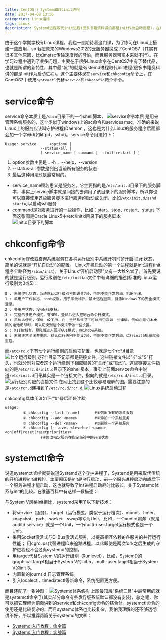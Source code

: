 ```yaml
---
title: CentOS 7 Systemd取代init进程
date: 2017-04-08 13:56
categories: Linux运维
tags: Linux
description: Systemd进程取代init进程(很多书籍资料讲的都是init作为启动进程)，在CentOS7中使用``systemctl``代替``service``和``chkconfig``两个命令。
---
```


由于这个学期学校有Linux课程，我也一直期待着这门课，为了练习在Linux上搭建一些应用，so 我把原来的Windows2012的云服务器换成了CentOS7（其实有很多其他原因，比如mstsc传输速度慢的可怕，而且服务器带宽本来就不行）。在学习过程中遇到了很多问题，主要在于很多Linux命令在CentOS7中有了替代品，也就是所谓的新特性，其中最“坑”的就是Systemd进程取代init进程(很多书籍资料讲的都是init作为启动进程)。这个主要体现在``service``和``chkconfig``命令上，在CentOS7中使用``systemctl``代替``service``和``chkconfig``两个命令。

# service命令
service命令本质上是``/sbin``目录下的一个shell脚本，
![service命令本质](http://img-blog.csdn.net/20170408134832232?watermark/2/text/aHR0cDovL2Jsb2cuY3Nkbi5uZXQvSG9sbW9meQ==/font/5a6L5L2T/fontsize/400/fill/I0JBQkFCMA==/dissolve/70/gravity/SouthEast)
是用来管理系统服务的，这个类似于windows上的sc命令和services.msc，准确的来说Linux上的服务应该叫守护进程(Daemon)，这也是为什么Linux的服务程序后面都会加一个字母d(如httpd，sshd)。service命令用法如下：
```shell
Usage: service  	<option> |
				--status-all |
				[ service_name [ command | --full-restart ] ]
```
1. option参数主要是：-h ，--help，--version
2. --status-all 参数是列出当前所有服务的状态
3. 最后这种用法也是最常用的。
 * service_name顾名思义是服务名，它主要指的是``/etc/init.d``目录下的服务脚本，事实上service脚本就是间接的去调用了该目录下的服务脚本，所以你也可以直接使用这些服务脚本进行服务的启动或关闭，比如``/etc/init.d/sshd start``可以启动ssh服务
 * command是对服务进行的一些操作，比如：start、stop、restart、status
  下面这张图是Oracle Linux5中/etc/init.d目录下的服务脚本
  ![init.d目录下的脚本](http://img-blog.csdn.net/20170408135107033?watermark/2/text/aHR0cDovL2Jsb2cuY3Nkbi5uZXQvSG9sbW9meQ==/font/5a6L5L2T/fontsize/400/fill/I0JBQkFCMA==/dissolve/70/gravity/SouthEast)

# chkconfig命令
chkconfig修改或查询系统服务在各种运行级别中系统开机时的开启|关闭状态，简单的说就是“开机自启动”的配置。
Linux开机启动的第一个进程就是init进程(init程序全路径为``/sbin/init``)，关于Linux“开机启动项”又有一大堆名堂了。首先要说的就是运行级别，运行级别在``/etc/inittab``文件中有详细的描述(标准的Linux运行级别为3或5)：
```shell
0 : 系统停机状态，系统默认运行级别不能设置为0，否则不能正常启动，机器关闭。
1 : 单用户工作状态，root权限，用于系统维护，禁止远程登陆，就像Windows下的安全模式登录。
2 : 多用户状态，没有NFS支持。
3 : 完整的多用户模式，有NFS，登陆后进入控制台命令行模式。
4 : 系统未使用，保留一般不用，在一些特殊情况下可以用它来做一些事情。例如在笔记本电脑的电池用尽时，可以切换到这个模式来做一些设置。
5 : X11控制台，登陆后进入图形GUI模式，XWindow系统。
6 : 系统正常关闭并重启，默认运行级别不能设为6，否则不能正常启动。运行init6机器就会重启。
```
而``/etc/rc.d``下有七个运行级别的启动项配置，也就是七个rc*.d目录
![七个运行级别](http://img-blog.csdn.net/20170408135239077?watermark/2/text/aHR0cDovL2Jsb2cuY3Nkbi5uZXQvSG9sbW9meQ==/font/5a6L5L2T/fontsize/400/fill/I0JBQkFCMA==/dissolve/70/gravity/SouthEast)
这7个目录下记录都是链接文件，这些链接文件以"K"或"S"打头，也就分别对应者这个运行级别下相应服务的“关闭”或“启动”。这些链接文件指向的是``/etc/rc.d/init.d``目录下的shell脚本。事实上前面service命令中说道``/etc/init.d``目录其实是一个链接文件，指向的就是``/etc/rc.d/init.d``目录。
![运行级别对应的连接文件](http://img-blog.csdn.net/20170408135338459?watermark/2/text/aHR0cDovL2Jsb2cuY3Nkbi5uZXQvSG9sbW9meQ==/font/5a6L5L2T/fontsize/400/fill/I0JBQkFCMA==/dissolve/70/gravity/SouthEast)
在网上找到这个比较容易理解的图，需要注意的是``/etc/rc*.d``连接到了``/etc/rc.d/rc*.d``;
![Linux系统启动过程](http://img-blog.csdn.net/20170408135420023?watermark/2/text/aHR0cDovL2Jsb2cuY3Nkbi5uZXQvSG9sbW9meQ==/font/5a6L5L2T/fontsize/400/fill/I0JBQkFCMA==/dissolve/70/gravity/SouthEast)

chkconfig具体用法如下(“#”号后面是注释)
```shell
usage:
		① chkconfig --list [name]    	#①列出所有的系统服务
		② chkconfig --add <name>    	#②添加一个系统服务
		③ chkconfig --del <name>    	#③删除一个系统服务
		④ chkconfig [--level <levels>] <name> <on|off|reset|resetpriorities>
				#④修改指定服务在指定级别中的开闭状态
```
# systemctl命令
说道systemctl命令就要说道Systemd这个守护进程了，Systemd是用来取代传统的开机进程init进程的，主要原因是init是串行启动，前一个服务进程启动完成后下一个服务进程才能启动，这也就导致了init进程启动耗时比较长。关于Systemd体系与init的比较。在维基百科中有这样一段描述：

与System V风格init相比，systemd采用了以下新技术：
- 将service（服务）、target（运行模式，类似于运行档次）、mount、timer、snapshot、path、socket、swap等称为Unit。比如，一个auditd服务（就是auditd.service）就是一个Unit，一个multi-user.target运行模式也是一个Unit。
- 采用Socket激活式与D-Bus激活式服务，以提高相互依赖的各服务的并行运行性能；
  用cgroups代替进程ID来追踪进程，以此即使是两次fork之后生成的守护进程也不会脱离systemd的控制。
- 用target代替System V的运行级别（Runlevel），比如，SystemD的graphical.target相当于System V的init 5，multi-user.target相当于System V的init 3。
- 内置新的journald 日志管理系统。
- 引入localectl、timedatectl等新命令，系统配置更方便。

而且还配了一张神图：
![Systemd体系结构](http://img-blog.csdn.net/20170408135533712?watermark/2/text/aHR0cDovL2Jsb2cuY3Nkbi5uZXQvSG9sbW9meQ==/font/5a6L5L2T/fontsize/400/fill/I0JBQkFCMA==/dissolve/70/gravity/SouthEast)
上图最顶层“系统工具”中最常用的就是systemctl命令了(其实部分命令有些发行版系统默认都没有安装)，总之呢，你可以把它理解为前面讲到的service和chkconfig命令的结合体。systemctl命令的使用还是比较复杂的，而且systemd体系也比较复杂，我怕我理解的还不够透彻讲不好，所以推荐两篇关于systemd的文章：
- [Systemd 入门教程：命令篇](http://www.ruanyifeng.com/blog/2016/03/systemd-tutorial-commands.html)
- [Systemd 入门教程：实战篇](http://www.ruanyifeng.com/blog/2016/03/systemd-tutorial-part-two.html)
